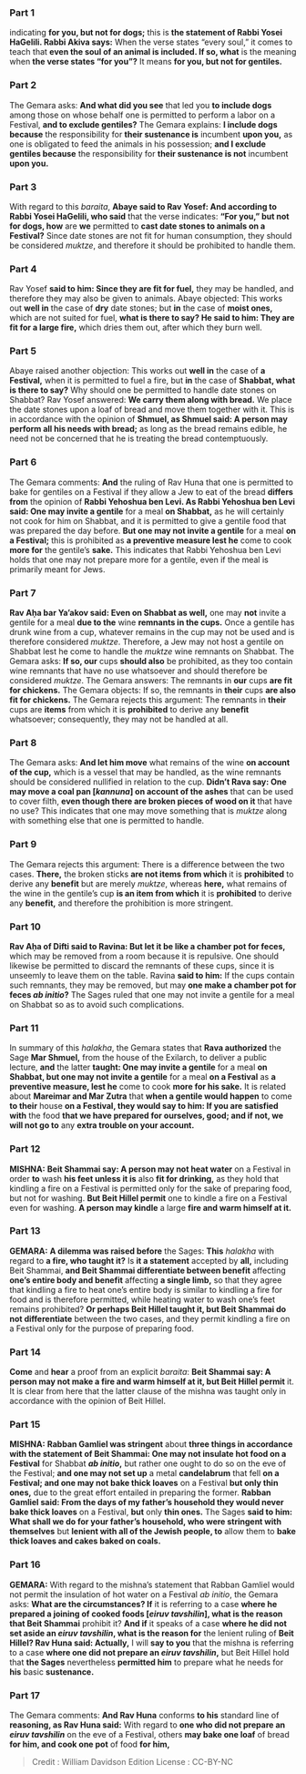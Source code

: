 
### Part 1
indicating <b>for you, but not for dogs;</b> this is <b>the statement of Rabbi Yosei HaGelili. Rabbi Akiva says:</b> When the verse states “every soul,” it comes to teach that <b>even the soul of an animal is included. If so, what</b> is the meaning when <b>the verse states “for you”?</b> It means <b>for you, but not for gentiles.</b>

### Part 2
The Gemara asks: <b>And what did you see</b> that led you <b>to include dogs</b> among those on whose behalf one is permitted to perform a labor on a Festival, <b>and to exclude gentiles?</b> The Gemara explains: <b>I include dogs because</b> the responsibility for <b>their sustenance is</b> incumbent <b>upon you,</b> as one is obligated to feed the animals in his possession; <b>and I exclude gentiles because</b> the responsibility for <b>their sustenance is not</b> incumbent <b>upon you.</b>

### Part 3
With regard to this <i>baraita</i>, <b>Abaye said to Rav Yosef: And according to Rabbi Yosei HaGelili, who said</b> that the verse indicates: <b>“For you,” but not for dogs, how</b> are <b>we</b> permitted to <b>cast date stones to animals on a Festival?</b> Since date stones are not fit for human consumption, they should be considered <i>muktze</i>, and therefore it should be prohibited to handle them.

### Part 4
Rav Yosef <b>said to him: Since they are fit for fuel,</b> they may be handled, and therefore they may also be given to animals. Abaye objected: This works out <b>well in</b> the case of <b>dry</b> date stones; but <b>in</b> the case of <b>moist ones,</b> which are not suited for fuel, <b>what is there to say? He said to him: They are fit for a large fire,</b> which dries them out, after which they burn well.

### Part 5
Abaye raised another objection: This works out <b>well in</b> the case of <b>a Festival,</b> when it is permitted to fuel a fire, but <b>in</b> the case of <b>Shabbat, what is there to say?</b> Why should one be permitted to handle date stones on Shabbat? Rav Yosef answered: <b>We carry them along with bread.</b> We place the date stones upon a loaf of bread and move them together with it. This is in accordance with the opinion of <b>Shmuel, as Shmuel said: A person may perform all his needs with bread;</b> as long as the bread remains edible, he need not be concerned that he is treating the bread contemptuously.

### Part 6
The Gemara comments: <b>And</b> the ruling of Rav Huna that one is permitted to bake for gentiles on a Festival if they allow a Jew to eat of the bread <b>differs from</b> the opinion of <b>Rabbi Yehoshua ben Levi. As Rabbi Yehoshua ben Levi said: One may invite a gentile</b> for a meal <b>on Shabbat,</b> as he will certainly not cook for him on Shabbat, and it is permitted to give a gentile food that was prepared the day before. <b>But one may not invite a gentile</b> for a meal <b>on a Festival;</b> this is prohibited as <b>a preventive measure lest he</b> come to cook <b>more for</b> the gentile’s <b>sake.</b> This indicates that Rabbi Yehoshua ben Levi holds that one may not prepare more for a gentile, even if the meal is primarily meant for Jews.

### Part 7
<b>Rav Aḥa bar Ya’akov said: Even on Shabbat as well,</b> one may <b>not</b> invite a gentile for a meal <b>due to the</b> wine <b>remnants in the cups.</b> Once a gentile has drunk wine from a cup, whatever remains in the cup may not be used and is therefore considered <i>muktze</i>. Therefore, a Jew may not host a gentile on Shabbat lest he come to handle the <i>muktze</i> wine remnants on Shabbat. The Gemara asks: <b>If so, our</b> cups <b>should also</b> be prohibited, as they too contain wine remnants that have no use whatsoever and should therefore be considered <i>muktze</i>. The Gemara answers: The remnants in <b>our</b> cups <b>are fit for chickens.</b> The Gemara objects: If so, the remnants in <b>their</b> cups <b>are also fit for chickens.</b> The Gemara rejects this argument: The remnants in <b>their</b> cups are <b>items</b> from which it is <b>prohibited</b> to derive any <b>benefit</b> whatsoever; consequently, they may not be handled at all.

### Part 8
The Gemara asks: <b>And let him move</b> what remains of the wine <b>on account of the cup,</b> which is a vessel that may be handled, as the wine remnants should be considered nullified in relation to the cup. <b>Didn’t Rava say: One may move a coal pan [<i>kannuna</i>] on account of the ashes</b> that can be used to cover filth, <b>even though there are broken pieces of wood on it</b> that have no use? This indicates that one may move something that is <i>muktze</i> along with something else that one is permitted to handle.

### Part 9
The Gemara rejects this argument: There is a difference between the two cases. <b>There,</b> the broken sticks <b>are not items from which</b> it is <b>prohibited</b> to derive any <b>benefit</b> but are merely <i>muktze</i>, whereas <b>here,</b> what remains of the wine in the gentile’s cup <b>is an item from which</b> it is <b>prohibited</b> to derive any <b>benefit,</b> and therefore the prohibition is more stringent.

### Part 10
<b>Rav Aḥa of Difti said to Ravina: But let it be like a chamber pot for feces,</b> which may be removed from a room because it is repulsive. One should likewise be permitted to discard the remnants of these cups, since it is unseemly to leave them on the table. Ravina <b>said to him:</b> If the cups contain such remnants, they may be removed, but may <b>one make a chamber pot for feces <i>ab initio</i>?</b> The Sages ruled that one may not invite a gentile for a meal on Shabbat so as to avoid such complications.

### Part 11
In summary of this <i>halakha</i>, the Gemara states that <b>Rava authorized</b> the Sage <b>Mar Shmuel,</b> from the house of the Exilarch, to deliver a public lecture, <b>and</b> the latter <b>taught: One may invite a gentile</b> for a meal <b>on Shabbat, but one may not invite a gentile</b> for a meal <b>on a Festival</b> as <b>a preventive measure, lest he</b> come to cook <b>more for his sake.</b> It is related about <b>Mareimar and Mar Zutra</b> that <b>when a gentile would happen</b> to come <b>to their</b> house <b>on a Festival, they would say to him: If you are satisfied with</b> the food <b>that we have prepared for ourselves, good; and if not, we will not go to</b> any <b>extra trouble on your account.</b>

### Part 12
<strong>MISHNA:</strong> <b>Beit Shammai say: A person may not heat water</b> on a Festival in order <b>to</b> wash <b>his feet unless it is</b> also <b>fit for drinking,</b> as they hold that kindling a fire on a Festival is permitted only for the sake of preparing food, but not for washing. <b>But Beit Hillel permit</b> one to kindle a fire on a Festival even for washing. <b>A person may kindle</b> a large <b>fire and warm himself at it.</b>

### Part 13
<strong>GEMARA:</strong> <b>A dilemma was raised before</b> the Sages: <b>This</b> <i>halakha</i> with regard to <b>a fire, who taught it?</b> Is <b>it a statement</b> accepted by <b>all,</b> including Beit Shammai, <b>and Beit Shammai differentiate between benefit</b> affecting <b>one’s entire body and benefit</b> affecting <b>a single limb,</b> so that they agree that kindling a fire to heat one’s entire body is similar to kindling a fire for food and is therefore permitted, while heating water to wash one’s feet remains prohibited? <b>Or perhaps Beit Hillel taught it, but Beit Shammai do not differentiate</b> between the two cases, and they permit kindling a fire on a Festival only for the purpose of preparing food.

### Part 14
<b>Come</b> and <b>hear</b> a proof from an explicit <i>baraita</i>: <b>Beit Shammai say: A person may not make a fire and warm himself at it, but Beit Hillel permit</b> it. It is clear from here that the latter clause of the mishna was taught only in accordance with the opinion of Beit Hillel.

### Part 15
<strong>MISHNA:</strong> <b>Rabban Gamliel was stringent</b> about <b>three things in accordance with the statement of Beit Shammai: One may not insulate hot food on a Festival</b> for Shabbat <b><i>ab initio</i>,</b> but rather one ought to do so on the eve of the Festival; <b>and one may not set up</b> a metal <b>candelabrum</b> that fell <b>on a Festival; and one may not bake thick loaves</b> on a Festival <b>but only thin ones,</b> due to the great effort entailed in preparing the former. <b>Rabban Gamliel said: From the days of my father’s household they would never bake thick loaves</b> on a Festival, <b>but</b> only <b>thin ones.</b> The Sages <b>said to him: What shall we do for your father’s household, who were stringent with themselves</b> but <b>lenient with all of the Jewish people, to</b> allow them to <b>bake thick loaves and cakes baked on coals.</b>

### Part 16
<strong>GEMARA:</strong> With regard to the mishna’s statement that Rabban Gamliel would not permit the insulation of hot water on a Festival <i>ab initio</i>, the Gemara asks: <b>What are the circumstances? If</b> it is referring to a case <b>where he prepared a joining of cooked foods [<i>eiruv tavshilin</i>], what is the reason that Beit Shammai</b> prohibit it? <b>And if</b> it speaks of a case <b>where he did not set aside an <i>eiruv tavshilin</i>, what is the reason for</b> the lenient ruling of <b>Beit Hillel? Rav Huna said: Actually,</b> I will <b>say to you</b> that the mishna is referring to a case <b>where one did not prepare an <i>eiruv tavshilin</i>,</b> but Beit Hillel hold that <b>the Sages</b> nevertheless <b>permitted him</b> to prepare what he needs for <b>his</b> basic <b>sustenance.</b>

### Part 17
The Gemara comments: <b>And Rav Huna</b> conforms <b>to his</b> standard line of <b>reasoning, as Rav Huna said:</b> With regard to <b>one who did not prepare an <i>eiruv tavshilin</i></b> on the eve of a Festival, others <b>may bake one loaf</b> of bread <b>for him, and cook one pot</b> of food <b>for him,</b>

>Credit : William Davidson Edition
>License : CC-BY-NC